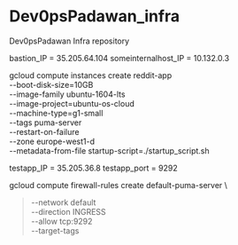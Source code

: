 # Dev0psPadawan_infra
Dev0psPadawan Infra repository

bastion_IP = 35.205.64.104 
someinternalhost_IP = 10.132.0.3


gcloud compute instances create reddit-app\
  --boot-disk-size=10GB \
  --image-family ubuntu-1604-lts \
  --image-project=ubuntu-os-cloud \
  --machine-type=g1-small \
  --tags puma-server \
  --restart-on-failure \
  --zone europe-west1-d \
  --metadata-from-file startup-script=./startup_script.sh

testapp_IP = 35.205.36.8
testapp_port = 9292

gcloud compute firewall-rules create default-puma-server \
>  --network default \
>  --direction INGRESS \
>  --allow tcp:9292 \
>  --target-tags

